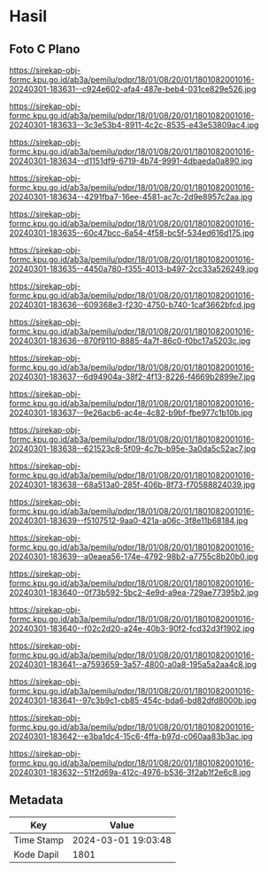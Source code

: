 # Hasil

## Foto C Plano

https://sirekap-obj-formc.kpu.go.id/ab3a/pemilu/pdpr/18/01/08/20/01/1801082001016-20240301-183631--c924e602-afa4-487e-beb4-031ce829e526.jpg

https://sirekap-obj-formc.kpu.go.id/ab3a/pemilu/pdpr/18/01/08/20/01/1801082001016-20240301-183633--3c3e53b4-8911-4c2c-8535-e43e53809ac4.jpg

https://sirekap-obj-formc.kpu.go.id/ab3a/pemilu/pdpr/18/01/08/20/01/1801082001016-20240301-183634--d1151df9-6719-4b74-9991-4dbaeda0a890.jpg

https://sirekap-obj-formc.kpu.go.id/ab3a/pemilu/pdpr/18/01/08/20/01/1801082001016-20240301-183634--4291fba7-16ee-4581-ac7c-2d9e8957c2aa.jpg

https://sirekap-obj-formc.kpu.go.id/ab3a/pemilu/pdpr/18/01/08/20/01/1801082001016-20240301-183635--60c47bcc-6a54-4f58-bc5f-534ed616d175.jpg

https://sirekap-obj-formc.kpu.go.id/ab3a/pemilu/pdpr/18/01/08/20/01/1801082001016-20240301-183635--4450a780-f355-4013-b497-2cc33a526249.jpg

https://sirekap-obj-formc.kpu.go.id/ab3a/pemilu/pdpr/18/01/08/20/01/1801082001016-20240301-183636--609368e3-f230-4750-b740-1caf3662bfcd.jpg

https://sirekap-obj-formc.kpu.go.id/ab3a/pemilu/pdpr/18/01/08/20/01/1801082001016-20240301-183636--870f9110-8885-4a7f-86c0-f0bc17a5203c.jpg

https://sirekap-obj-formc.kpu.go.id/ab3a/pemilu/pdpr/18/01/08/20/01/1801082001016-20240301-183637--6d94904a-38f2-4f13-8226-f4669b2899e7.jpg

https://sirekap-obj-formc.kpu.go.id/ab3a/pemilu/pdpr/18/01/08/20/01/1801082001016-20240301-183637--9e26acb6-ac4e-4c82-b9bf-fbe977c1b10b.jpg

https://sirekap-obj-formc.kpu.go.id/ab3a/pemilu/pdpr/18/01/08/20/01/1801082001016-20240301-183638--621523c8-5f09-4c7b-b95e-3a0da5c52ac7.jpg

https://sirekap-obj-formc.kpu.go.id/ab3a/pemilu/pdpr/18/01/08/20/01/1801082001016-20240301-183638--68a513a0-285f-406b-8f73-f70588824039.jpg

https://sirekap-obj-formc.kpu.go.id/ab3a/pemilu/pdpr/18/01/08/20/01/1801082001016-20240301-183639--f5107512-9aa0-421a-a06c-3f8e11b68184.jpg

https://sirekap-obj-formc.kpu.go.id/ab3a/pemilu/pdpr/18/01/08/20/01/1801082001016-20240301-183639--a0eaea56-174e-4792-98b2-a7755c8b20b0.jpg

https://sirekap-obj-formc.kpu.go.id/ab3a/pemilu/pdpr/18/01/08/20/01/1801082001016-20240301-183640--0f73b592-5bc2-4e9d-a9ea-729ae77395b2.jpg

https://sirekap-obj-formc.kpu.go.id/ab3a/pemilu/pdpr/18/01/08/20/01/1801082001016-20240301-183640--f02c2d20-a24e-40b3-90f2-fcd32d3f1902.jpg

https://sirekap-obj-formc.kpu.go.id/ab3a/pemilu/pdpr/18/01/08/20/01/1801082001016-20240301-183641--a7593659-3a57-4800-a0a8-195a5a2aa4c8.jpg

https://sirekap-obj-formc.kpu.go.id/ab3a/pemilu/pdpr/18/01/08/20/01/1801082001016-20240301-183641--97c3b9c1-cb85-454c-bda6-bd82dfd8000b.jpg

https://sirekap-obj-formc.kpu.go.id/ab3a/pemilu/pdpr/18/01/08/20/01/1801082001016-20240301-183642--e3ba1dc4-15c6-4ffa-b97d-c060aa83b3ac.jpg

https://sirekap-obj-formc.kpu.go.id/ab3a/pemilu/pdpr/18/01/08/20/01/1801082001016-20240301-183632--51f2d69a-412c-4976-b536-3f2ab1f2e6c8.jpg


## Metadata

| Key        | Value               |
| ---------- | ------------------- |
| Time Stamp | 2024-03-01 19:03:48 |
| Kode Dapil | 1801                |



